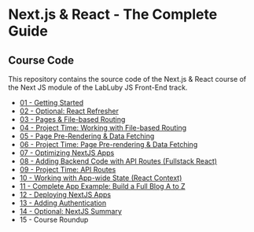 # Next.js & React - The Complete Guide

## Course Code

This repository contains the source code of the Next.js & React course of the Next JS module of the LabLuby JS Front-End track.

- [01 - Getting Started](https://github.com/crislainesc/nextjs-course/tree/01-getting-started)
- [02 - Optional: React Refresher](https://github.com/crislainesc/nextjs-course/tree/02-react-summary)
- [03 - Pages & File-based Routing](https://github.com/crislainesc/nextjs-course/tree/03-file-based-routing)
- [04 - Project Time: Working with File-based Routing](https://github.com/crislainesc/nextjs-course/tree/04-working-file-based-routing)
- [05 - Page Pre-Rendering & Data Fetching](https://github.com/crislainesc/nextjs-course/tree/05-data-fetching)
- [06 - Project Time: Page Pre-rendering & Data Fetching](https://github.com/crislainesc/nextjs-course/tree/06-working-data-fetching)
- [07 - Optimizing NextJS Apps](https://github.com/crislainesc/nextjs-course/tree/07-optimizations)
- [08 - Adding Backend Code with API Routes (Fullstack React)](https://github.com/crislainesc/nextjs-course/tree/08-api-routes)
- [09 - Project Time: API Routes](https://github.com/crislainesc/nextjs-course/tree/09-working-api-routes)
- [10 - Working with App-wide State (React Context)](https://github.com/crislainesc/nextjs-course/tree/10-context)
- [11 - Complete App Example: Build a Full Blog A to Z](https://github.com/crislainesc/nextjs-course/tree/11-blog)
- [12 - Deploying NextJS Apps](https://github.com/crislainesc/nextjs-course/tree/12-deployment)
- [13 - Adding Authentication](https://github.com/crislainesc/nextjs-course/tree/13-auth)
- [14 - Optional: NextJS Summary](https://github.com/crislainesc/nextjs-course/tree/14-nextjs-summary)
- 15 - Course Roundup
